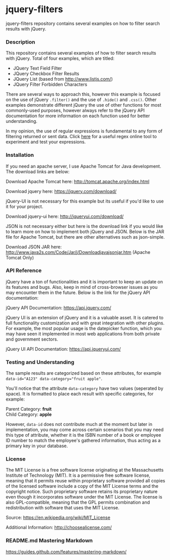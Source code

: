 # jquery-filters
jquery-filters repository contains several examples on how to filter search results with jQuery.

### Description
This repository contains several examples of how to filter search results with jQuery. Total of four examples, which are titled:

* JQuery Text Field Filter
* JQuery Checkbox Filter Results
* JQuery List (based from http://www.listjs.com/)
* JQuery Filter Forbidden Characters

There are several ways to approach this, however this example is focused on the use of jQuery <code>.filter()</code> and the use of <code>.hide()</code> and <code>.css()</code>. Other examples demonstrate different jQuery the use of other functions for most commonly-used purposes, however always refer to the jQuery API documentation for more information on each function used for better understanding. 

In my opinion, the use of regular expressions is fundamental to any form of filtering returned or sent data. Click <a href="http://www.regexr.com/" target="_blank">here</a> for a useful regex online tool to experiment and test your expressions.

### Installation

If you need an apache server, I use Apache Tomcat for Java development. The download links are below:

Download Apache Tomcat here: http://tomcat.apache.org/index.html

Download jquery here: https://jquery.com/download/

jQuery-UI is not necessary for this example but its useful if you'd like to use it for your project.

Download jquery-ui here: http://jqueryui.com/download/

JSON is not necessary either but here is the download link if you would like to learn more on how to implement both jQuery and JSON. Below is the JAR file for Apache Tomcat, but there are other alternatives such as json-simple.

Download JSON JAR here: http://www.java2s.com/Code/Jar/j/Downloadjavajsonjar.htm (Apache Tomcat Only)

### API Reference

jQuery have a ton of functionalities and it is important to keep an update on its features and bugs. Also, keep in mind of cross-browser issues as you may encounter them in the future. Below is the link for the jQuery API documentation:

jQuery API Documentation: https://api.jquery.com/

jQuery UI is an extension of jQuery and it is a valuable asset. It is catered to full functionality customization and with great integration with other plugins. For example, the most popular usage is the datepicker function, which you may have seen it implemented in most web applications from both private and government sectors.

jQuery UI API Documentation: https://api.jqueryui.com/

### Testing and Understanding

The sample results are categorized based on these attributes, for example <code>data-id="A123" data-category="fruit apple"</code>. 

You'll notice that the attribute <code>data-category</code> have two values (seperated by space). It is formatted to place each result with specific categories, for example:

Parent Category: <b>fruit</b><br>
Child Category: <b>apple</b>

However, <code>data-id</code> does not contribute much at the moment but later in implementation, you may come across certain scenarios that you may need this type of attribute, whether it is the ISBN number of a book or employee ID number to match the employee's gathered information, thus acting as a primary key in your database.

### License

The MIT License is a free software license originating at the Massachusetts Institute of Technology (MIT). It is a permissive free software license, meaning that it permits reuse within proprietary software provided all copies of the licensed software include a copy of the MIT License terms and the copyright notice. Such proprietary software retains its proprietary nature even though it incorporates software under the MIT License. The license is also GPL-compatible, meaning that the GPL permits combination and redistribution with software that uses the MIT License.

Source: https://en.wikipedia.org/wiki/MIT_License

Additional Information: http://choosealicense.com/

### README.md Mastering Markdown

https://guides.github.com/features/mastering-markdown/
